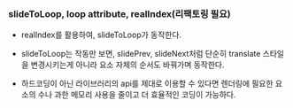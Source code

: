 ### slideToLoop, loop attribute, realIndex(리팩토링 필요)

- realIndex를 활용하여, slideToLoop가 동작한다.

- slideToLoop는 작동만 보면, slidePrev, slideNext처럼 단순히 translate 스타일을 변경시키는게 아니라 요소 자체의 순서도 바꿔가며 동작한다.

- 하드코딩이 아닌 라이브러리의 api를 제대로 이용할 수 있다면 렌더링에 필요한 요소의 수나 과한 메모리 사용을 줄이고 더 효율적인 코딩이 가능하다.
